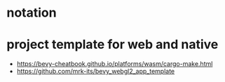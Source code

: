 # notation


# project template for web and native

- https://bevy-cheatbook.github.io/platforms/wasm/cargo-make.html
- https://github.com/mrk-its/bevy_webgl2_app_template